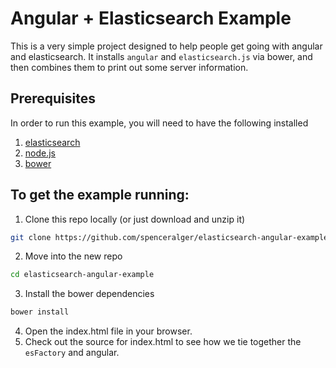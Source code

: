 # Angular + Elasticsearch Example

This is a very simple project designed to help people get going with angular and elasticsearch. It installs `angular` and `elasticsearch.js` via bower, and then combines them to print out some server information.

## Prerequisites

In order to run this example, you will need to have the following installed
  1. [elasticsearch](http://www.elasticsearch.org/guide/en/elasticsearch/guide/current/_installing_elasticsearch.html)
  2. [node.js](http://nodejs.org/)
  3. [bower](http://bower.io/#install-bower)

## To get the example running:

1. Clone this repo locally (or just download and unzip it)

  ```sh
  git clone https://github.com/spenceralger/elasticsearch-angular-example.git
  ```

2. Move into the new repo

  ```sh
  cd elasticsearch-angular-example
  ```

3. Install the bower dependencies

  ```sh
  bower install
  ```

4. Open the index.html file in your browser.
5. Check out the source for index.html to see how we tie together the `esFactory` and angular.